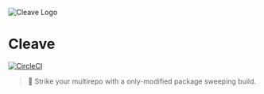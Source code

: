 ![Cleave Logo](https://static.mapleinside.com/cleave/cleave-logo.jpg)

# Cleave

[![CircleCI](https://circleci.com/gh/mapleinside/cleave.svg?style=svg)](https://circleci.com/gh/mapleinside/cleave)

> :dizzy: Strike your multirepo with a only-modified package sweeping build.
